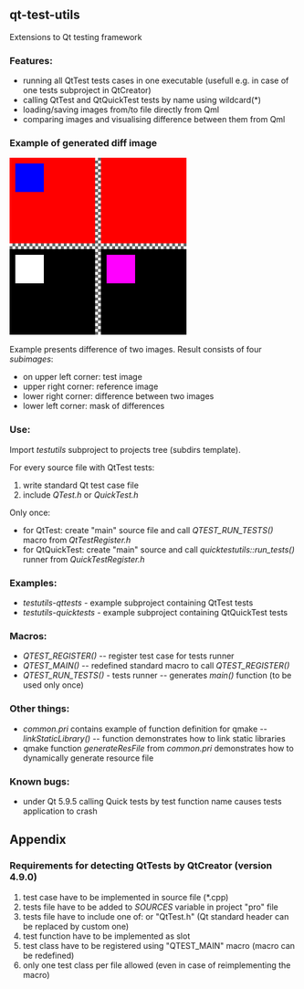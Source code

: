 ## qt-test-utils
Extensions to Qt testing framework

### Features:
- running all QtTest tests cases in one executable (usefull e.g. in case of one tests subproject in QtCreator)
- calling QtTest and QtQuickTest tests by name using wildcard(*)
- loading/saving images from/to file directly from Qml
- comparing images and visualising difference between them from Qml


### Example of generated diff image

![Diff image](doc/diff_example.png "Diff image")

Example presents difference of two images. Result consists of four *subimages*:
- on upper left corner: test image
- upper right corner: reference image
- lower right corner: difference between two images
- lower left corner: mask of differences


### Use:
Import *testutils* subproject to projects tree (subdirs template).

For every source file with QtTest tests:
1. write standard Qt test case file
2. include *QTest.h* or *QuickTest.h*

Only once:
- for QtTest: create "main" source file and call *QTEST_RUN_TESTS()* macro from *QtTestRegister.h*
- for QtQuickTest: create "main" source and call *quicktestutils::run_tests()* runner from *QuickTestRegister.h*


### Examples:
- *testutils-qttests* - example subproject containing QtTest tests
- *testutils-quicktests* - example subproject containing QtQuickTest tests


### Macros:
- *QTEST_REGISTER()* -- register test case for tests runner
- *QTEST_MAIN()* -- redefined standard macro to call *QTEST_REGISTER()*
- *QTEST_RUN_TESTS()* - tests runner -- generates *main()* function (to be used only once)


### Other things:
- *common.pri* contains example of function definition for qmake -- *linkStaticLibrary()* -- function demonstrates how to link static libraries
- qmake function *generateResFile* from *common.pri* demonstrates how to dynamically generate resource file


### Known bugs:
- under Qt 5.9.5 calling Quick tests by test function name causes tests application to crash


## Appendix

### Requirements for detecting QtTests by QtCreator (version 4.9.0)
1. test case have to be implemented in source file (*.cpp)
2. tests file have to be added to *SOURCES* variable in project "pro" file
3. tests file have to include one of: <QtTest> or "QtTest.h" (Qt standard header can be replaced by custom one)
4. test function have to be implemented as slot
5. test class have to be registered using "QTEST_MAIN" macro (macro can be redefined)
6. only one test class per file allowed (even in case of reimplementing the macro)
